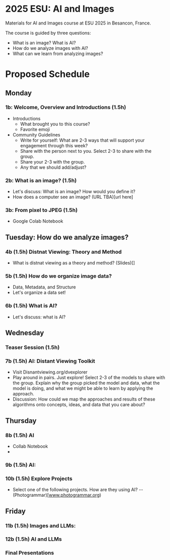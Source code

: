 # 2025 ESU: AI and Images
Materials for AI and Images course at ESU 2025 in Besancon, France. 

The course is guided by three questions:

-  What is an image? What is AI?
-  How do we analyze images with AI?
-  What can we learn from analyzing images?

# Proposed Schedule

## Monday 

### 1b: Welcome, Overview and Introductions (1.5h)
- Introductions
    - What brought you to this course?
    - Favorite emoji
- Community Guidelines
  - Write for yourself: What are 2-3 ways that will support your engagement through this week?
  -  Share with the person next to you. Select 2-3 to share with the group.
  - Share your 2-3 with the group.
  - Any that we should add/adjust?

### 2b: What is an image?  (1.5h)
  - Let's discuss: What is an image? How would you define it?
  - How does a computer see an image? (URL TBA)[url here]

### 3b: From pixel to JPEG (1.5h)
  - Google Colab Notebook 


## Tuesday: How do we analyze images? 

### 4b (1.5h) Distnat Viewing: Theory and Method
  - What is distnat viewing as a theory and method? (Slides)[]

### 5b (1.5h) How do we organize image data?
  - Data, Metadata, and Structure
  - Let's organize a data set! 

### 6b (1.5h)  What is AI?
- Let's discuss: what is AI?

## Wednesday

### Teaser Session (1.5h)

### 7b (1.5h) AI: Distant Viewing Toolkit
  - Visit Disnantviewing.org/dvexplorer
  - Play around in pairs. Just explore! Select 2-3 of the models to share with the group. Explain why the group picked the model and data, what the model is doing, and what we might be able to learn by applying the approach. 
  - Discussion: How could we map the approaches and results of these algorithms onto concepts, ideas, and data that you care about? 

## Thursday 

### 8b (1.5h) AI
   - Collab Notebook
   - 

### 9b (1.5h) AI: 

### 10b (1.5h) Explore Projects
- Select one of the following projects. How are they using AI?
      --  (Photogrammar)[www.photogrammar.org)

## Friday

### 11b (1.5h) Images and LLMs:

### 12b (1.5h) AI and LLMs

### Final Presentations 




     

